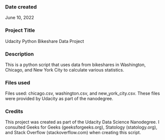 

### Date created
June 10, 2022

### Project Title
Udacity Python Bikeshare Data Project

### Description
This is a python script that uses data from bikeshares in Washington, Chicago, and New York City to calculate various statistics.

### Files used
Files used: chicago.csv, washington.csv, and new_york_city.csv. These files were provided by Udacity as part of the nanodegree.

### Credits
This project was created as part of the Udacity Data Science Nanodegree. I consulted Geeks for Geeks (geeksforgeeks.org), Statology (statology.org), and Stack Overflow (stackoverflow.com) when creating this script.

